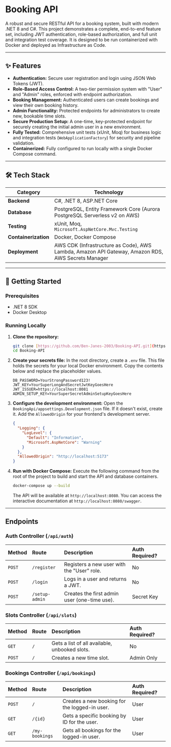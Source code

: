 # Booking API

A robust and secure RESTful API for a booking system, built with modern .NET 8 and C#. This project demonstrates a complete, end-to-end feature set, including JWT authentication, role-based authorization, and full unit and integration test coverage. It is designed to be run containerized with Docker and deployed as Infrastructure as Code.

---

## ✨ Features

* **Authentication:** Secure user registration and login using JSON Web Tokens (JWT).
* **Role-Based Access Control:** A two-tier permission system with "User" and "Admin" roles, enforced with endpoint authorization.
* **Booking Management:** Authenticated users can create bookings and view their own booking history.
* **Admin Functionality:** Protected endpoints for administrators to create new, bookable time slots.
* **Secure Production Setup:** A one-time, key-protected endpoint for securely creating the initial admin user in a new environment.
* **Fully Tested:** Comprehensive unit tests (xUnit, Moq) for business logic and integration tests (`WebApplicationFactory`) for security and pipeline validation.
* **Containerized:** Fully configured to run locally with a single Docker Compose command.

---

## 🛠️ Tech Stack

| Category             | Technology                                                                                                    |
| -------------------- | ------------------------------------------------------------------------------------------------------------- |
| **Backend**          | C#, .NET 8, ASP.NET Core                                                                                      |
| **Database**         | PostgreSQL, Entity Framework Core (Aurora PostgreSQL Serverless v2 on AWS)                                    |
| **Testing**          | xUnit, Moq, `Microsoft.AspNetCore.Mvc.Testing`                                                                |
| **Containerization** | Docker, Docker Compose                                                                                        |
| **Deployment**       | AWS CDK (Infrastructure as Code), AWS Lambda, Amazon API Gateway, Amazon RDS, AWS Secrets Manager             |

---

## 🚀 Getting Started

### Prerequisites

* .NET 8 SDK
* Docker Desktop

### Running Locally

1.  **Clone the repository:**
    ```bash
    git clone [https://github.com/Ben-Janes-2003/Booking-API.git](https://github.com/Ben-Janes-2003/Booking-API.git)
    cd Booking-API
    ```

2.  **Create your secrets file:** In the root directory, create a `.env` file. This file holds the secrets for your local Docker environment. Copy the contents below and replace the placeholder values.
    ```env
    DB_PASSWORD=YourStrongPassword123!
    JWT_KEY=YourSuperLongAndSecretJwtKeyGoesHere
    JWT_ISSUER=https://localhost:8081
    ADMIN_SETUP_KEY=YourSuperSecretAdminSetupKeyGoesHere
    ```

3.  **Configure the development environment:** Open the `BookingApi/appsettings.Development.json` file. If it doesn't exist, create it. Add the `AllowedOrigin` for your frontend's development server.
    ```json
    {
      "Logging": {
        "LogLevel": {
          "Default": "Information",
          "Microsoft.AspNetCore": "Warning"
        }
      },
      "AllowedOrigin": "http://localhost:5173"
    }
    ```

4.  **Run with Docker Compose:** Execute the following command from the root of the project to build and start the API and database containers.
    ```bash
    docker-compose up --build
    ```
    The API will be available at `http://localhost:8080`. You can access the interactive documentation at `http://localhost:8080/swagger`.

---

## Endpoints

### Auth Controller (`/api/auth`)

| Method | Route          | Description                                    | Auth Required? |
| :----- | :------------- | :--------------------------------------------- | :------------- |
| `POST` | `/register`    | Registers a new user with the "User" role.     | No             |
| `POST` | `/login`       | Logs in a user and returns a JWT.              | No             |
| `POST` | `/setup-admin` | Creates the first admin user (one-time use).   | Secret Key     |

### Slots Controller (`/api/slots`)

| Method | Route          | Description                                    | Auth Required? |
| :----- | :------------- | :--------------------------------------------- | :------------- |
| `GET`  | `/`            | Gets a list of all available, unbooked slots.  | No             |
| `POST` | `/`            | Creates a new time slot.                       | Admin Only     |

### Bookings Controller (`/api/bookings`)

| Method | Route          | Description                                    | Auth Required? |
| :----- | :------------- | :--------------------------------------------- | :------------- |
| `POST` | `/`            | Creates a new booking for the logged-in user.  | User           |
| `GET`  | `/{id}`        | Gets a specific booking by ID for the user.    | User           |
| `GET`  | `/my-bookings` | Gets all bookings for the logged-in user.      | User           |
